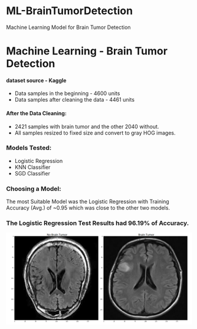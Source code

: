 # ML-BrainTumorDetection
Machine Learning Model for Brain Tumor Detection
# Machine Learning - Brain Tumor Detection
#### dataset source - Kaggle

- Data samples in the beginning        - 4600 units
- Data samples after cleaning the data - 4461 units

#### After the Data Cleaning:
- 2421 samples with brain tumor and the other 2040 without.
- All samples resized to fixed size and convert to gray HOG images.

### Models Tested:
- Logistic Regression
- KNN Classifier
- SGD Classifier

### Choosing a Model:
The most Suitable Model was the Logistic Regression with Training Accuracy (Avg.) of ~0.95 
which was close to the other two models.

### The Logistic Regression Test Results had 96.19% of Accuracy.
![alt text](https://github.com/Almogbs/ML-BrainTumorDetection/blob/main/exemple.png)

